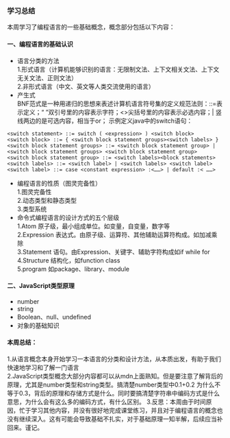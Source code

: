 ### 学习总结
本周学习了编程语言的一些基础概念，概念部分包括以下内容：  
#### 一、编程语言的基础认识
- 语言分类的方法  
1.形式语言（计算机能够识别的语言：无限制文法、上下文相关文法、上下文无关文法、正则文法）  
2.非形式语言（中文、英文等人类交流使用的语言） 
- 产生式  
BNF范式是一种用递归的思想来表述计算机语言符号集的定义规范法则：::=表示定义；“  ”双引号里的内容表示字符；<>尖括号里的内容表示必选内容；| 竖线两边的是可选内容，相当于or；
示例定义java中的switch语句：
```
<switch statement> ::= switch ( <expression> ) <switch block>
<switch block> ::= { <switch block statement groups><switch labels> }
<switch block statement groups> ::= <switch block statement group> | <switch block statement groups> <switch block statement group>
<switch block statement group> ::= <switch labels><block statements>
<switch labels> ::= <switch label> | <switch labels> <switch label>
<switch label> ::= case <constant expression> :<……> | default :< ……>
```
- 编程语言的性质（图灵完备性）  
1.图灵完备性  
2.动态类型和静态类型  
3.类型系统
- 命令式编程语言的设计方式的五个层级  
1.Atom 原子级，最小组成单位。如变量，自变量，数字等  
2.Expression 表达式。由原子级、运算符、其他辅助运算符构成。如加减乘除  
3.Statement 语句。由Expression、关键字、辅助字符构成如if while for  
4.Structure 结构化，如function class  
5.program 如package、library、module

#### 二、JavaScript类型原理
- number
- string 
- Boolean、null、undefined
- 对象的基础知识


#### 本周总结：
1.从语言概念本身开始学习一本语言的分类和设计方法，从本质出发，有助于我们快速地学习和了解一门语言  
2.JavaScript类型概念大部分内容都可以从mdn上面熟知。但是要注意了解背后的原理，尤其是number类型和string类型。搞清楚number类型中0.1+0.2 为什么不等于0.3，背后的原理和存储方式是什么。同时要搞清楚字符串中编码方式是什么意思，为什么会有这么多的编码方式，有什么区别。
3.反思：本周由于时间原因，忙于学习其他内容，并没有很好地完成课堂练习，并且对于编程语言的概念也没有继续深入。这有可能会导致基础不扎实，对于基础原理一知半解，后续应当补回来。谨记。